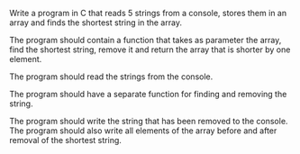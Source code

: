 Write a program in C that reads 5 strings from a console, stores them in an array and finds the shortest string in the array.

The program should contain a function that takes as parameter the array, find the shortest string, remove it and return the array that is shorter by one element. 

The program should read the strings from the console. 

The program should have a separate function for finding and removing the string. 

The program should write the string that has been removed to the console. The program should also write all elements of the array before and after removal of the shortest string.